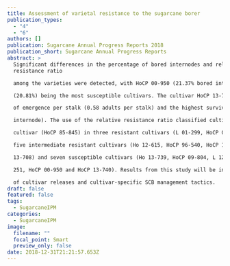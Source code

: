 ```yaml
---
title: Assessment of varietal resistance to the sugarcane borer
publication_types:
  - "4"
  - "6"
authors: []
publication: Sugarcane Annual Progress Reports 2018
publication_short: Sugarcane Annual Progress Reports
abstract: >
  Significant differences in the percentage of bored internodes and relative
  resistance ratio

  among the varieties were detected, with HoCP 00-950 (21.37% bored internodes) and L 12-201

  (20.81%) being the most susceptible cultivars. The cultivar HoCP 13-740 had the highest value

  of emergence per stalk (0.58 adults per stalk) and the highest survival ratio (0.15 adults per bored

  internode). The use of the relative resistance ratio classified cultivars in one highly resistant

  cultivar (HoCP 85-845) in three resistant cultivars (L 01-299, HoCP 04-838, and Ho 11-573), in

  five intermediate resistant cultivars (Ho 12-615, HoCP 96-540, HoCP 13-758, L 01-283 and Ho

  13-708) and seven susceptible cultivars (Ho 13-739, HoCP 09-804, L 12-201, L 11-183, L 13-

  251, HoCP 00-950 and HoCP 13-740). Results from this study will be included in considerations

  of cultivar releases and cultivar-specific SCB management tactics. 
draft: false
featured: false
tags:
  - SugarcaneIPM
categories:
  - SugarcaneIPM
image:
  filename: ""
  focal_point: Smart
  preview_only: false
date: 2018-12-31T21:21:57.653Z
---
```

